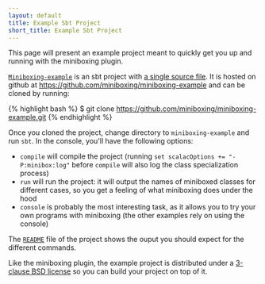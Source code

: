 ```yaml
---
layout: default
title: Example Sbt Project
short_title: Example Sbt Project
---
```


This page will present an example project meant to quickly get you up and running with the miniboxing plugin.

[`Miniboxing-example`](https://github.com/miniboxing/miniboxing-example) is an sbt project with [a single source file](https://github.com/miniboxing/miniboxing-example/blob/master/src/main/scala/miniboxing/example/Test.scala). It is hosted on github at <https://github.com/miniboxing/miniboxing-example> and can be cloned by running:

{% highlight bash %}
$ git clone https://github.com/miniboxing/miniboxing-example.git
{% endhighlight %}

Once you cloned the project, change directory to `miniboxing-example` and run `sbt`. In the console, you'll have the following options:

 * `compile` will compile the project (running `set scalacOptions += "-P:minibox:log"` before `compile` will also log the class specialization process)
 * `run` will run the project: it will output the names of miniboxed classes for different cases, so you get a feeling of what miniboxing does under the hood
 * `console` is probably the most interesting task, as it allows you to try your own programs with miniboxing (the other examples rely on using the console)

The [`README`](https://github.com/miniboxing/miniboxing-example/blob/master/README.md) file of the project shows the ouput you should expect for the different commands.

Like the miniboxing plugin, the example project is distributed under a [3-clause BSD license](https://github.com/miniboxing/miniboxing-example/blob/master/LICENSE) so you can build your project on top of it.
